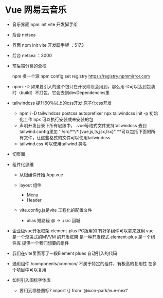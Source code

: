 # Vue 网易云音乐

- 音乐界面
    npm init vite 开发脚手架
- 后台
    netsea  

- 界面
    npm init vite 开发脚手架
    ：5173
- 后台
    netsea
    ：3000
- 前后端分离的全栈

    npm 换一个源
    npm config set registry https://registry.npmmirror.com
- npm i -D 如果要引入的这个包只在开发阶段会用到，那么用-D可以达到包装时（build）不打包，它会去到devDependencies里
- tailwindcss 提升60%以上的css开发  原子化css开发
    - npm i -D tailwindcss postcss autoprefixer
      npx tailwindcss init -p   初始化工作
       npx 可以执行安装或未安装的包
    - 声明开发目录下所有层级中， .vue等格式文件支持tailwindcss
       去到tailwind.config里加
        "./src/**/*.{vue,js,ts,jsx,tsx}"
        **可以包括下面的所有文件，让这些格式的文件可以使用tailwindcss
    - tailwind.css
    可以使用tailwind 类名

- 切页面
- 组件化思维
    - 从根组件开始 App.vue
    - layout 组件
        - Menu  
        - Header
        
    - vite.config.js是vite 工程化的配置文件
        - alias 短路径
            @ -> ./src 回城

- 企业级vue开发框架 element-plus PC版用的
    有好多组件可以拿来就用
    vue 是一个渐进式的MVVM 的开发框架 是一种开发模式
    element-plus 是一个组件库 提供一个我们想要的组件

- 我们在vite里面写了一段Element plues 自动引入的代码

- 通用组件
    /components/common/
    不属于特定的组件，有极高的复用性 在多个项目中可以复用

- 如何引入图标字体库
    - 要用到哪些图标?
        import {} from '@icon-park/vue-next'
